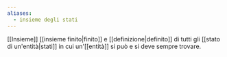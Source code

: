 ```yaml
---
aliases:
  - insieme degli stati
---
```

[[Insieme]] [[insieme finito|finito]] e [[definizione|definito]] di tutti gli [[stato di un'entità|stati]] in cui un'[[entità]] si può e si deve sempre trovare.
